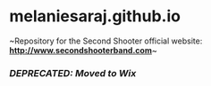 # melaniesaraj.github.io 

~Repository for the Second Shooter official website: **http://www.secondshooterband.com**~

### **_DEPRECATED: Moved to Wix_**

